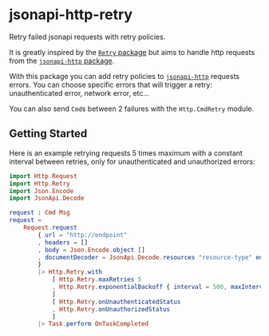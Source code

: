 # jsonapi-http-retry

Retry failed jsonapi requests with retry policies.

It is greatly inspired by the [`Retry` package](https://package.elm-lang.org/packages/choonkeat/elm-retry/latest/) but aims to handle http requests from the [`jsonapi-http` package](https://package.elm-lang.org/packages/calions-app/jsonapi-http/latest/).

With this package you can add retry policies to [`jsonapi-http`](https://package.elm-lang.org/packages/calions-app/jsonapi-http/latest/) requests errors.
You can choose specific errors that will trigger a retry: unauthenticated error, network error, etc...

You can also send `Cmd`s between 2 failures with the `Http.CmdRetry` module.

## Getting Started

Here is an example retrying requests 5 times maximum with a constant interval between retries, only for unauthenticated and unauthorized errors:

```elm
import Http.Request
import Http.Retry
import Json.Encode
import JsonApi.Decode

request : Cmd Msg
request =
    Request.request
        { url = "http://endpoint"
        , headers = []
        , body = Json.Encode.object []
        , documentDecoder = JsonApi.Decode.resources "resource-type" entityDecoder
        }
        |> Http.Retry.with
            [ Http.Retry.maxRetries 5
            , Http.Retry.exponentialBackoff { interval = 500, maxInterval = 3000 }
            ]
            [ Http.Retry.onUnauthenticatedStatus
            , Http.Retry.onUnauthorizedStatus
            ]
        |> Task.perform OnTaskCompleted
```
